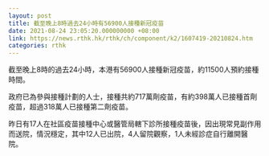 ```yaml
---
layout: post
title: 截至晚上8時過去24小時有56900人接種新冠疫苗
date: 2021-08-24 23:05:20.000000000 +08:00
link: https://news.rthk.hk/rthk/ch/component/k2/1607419-20210824.htm
categories: rthk
---
```


截至晚上8時的過去24小時，本港有56900人接種新冠疫苗，約11500人預約接種時間。

政府已為參與接種計劃的人士，接種共約717萬劑疫苗，有約398萬人已接種首劑疫苗，超過318萬人已接種第二劑疫苗。

昨日有17人在社區疫苗接種中心或醫管局轄下診所接種疫苗後，因出現常見副作用而送院，情況穩定，其中12人已出院，4人留院觀察，1人未經診症自行離開醫院。
